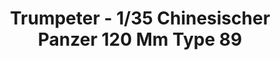 ---
layout: product
title: "Trumpeter - 1/35 Chinesischer Panzer 120 Mm Type 89"
price: "2600" 
desc: "N/A"
img_path: "/assets/img/TRU00306.webp"
brand: "N/A"
available: false
special_offer: false
new: false
soon: false
cat: "010000"
subcat: "013400"
subsubcat: "0N/A"
sifra: "TRU00306"
popular: false
---